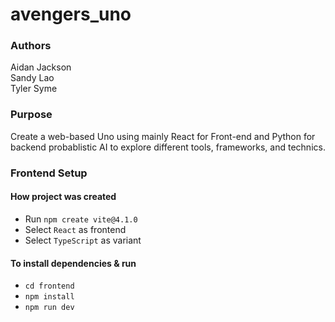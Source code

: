 # avengers_uno

### Authors

Aidan Jackson <br>
Sandy Lao<br>
Tyler Syme

### Purpose

Create a web-based Uno using mainly React for Front-end and Python for backend probablistic AI to explore different tools, frameworks, and technics. 

### Frontend Setup

#### How project was created
- Run `npm create vite@4.1.0`
- Select `React` as frontend
- Select `TypeScript` as variant

#### To install dependencies & run
- `cd frontend`
- `npm install`
- `npm run dev`